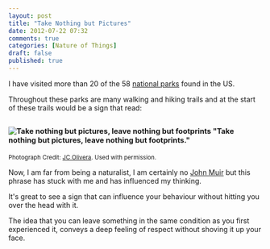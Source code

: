 ```yaml
---
layout: post
title: "Take Nothing but Pictures"
date: 2012-07-22 07:32
comments: true
categories: [Nature of Things]
draft: false
published: true
---
```


I have visited more than 20 of the 58 [national parks](http://en.wikipedia.org/wiki/List_of_national_parks_of_the_United_States) found in the US. 

Throughout these parks are many walking and hiking trails and at the start of these trails would be a sign that read:<!-- more -->

>
<small><small>![Take nothing but pictures, leave nothing but footprints](/images/articles/take-nothing-but-pictures.jpg/ "Take nothing but pictures, leave nothing but footprints.") "Take nothing but pictures, leave nothing but footprints."</small></small>
---
<span><small>Photograph Credit: [JC Olivera](http://www.jcolivera.com/). Used with permission.</small></span>

Now, I am far from being a naturalist, I am certainly no [John Muir](http://en.wikipedia.org/wiki/John_Muir) but this phrase has stuck with me and has influenced my thinking.

It's great to see a sign that can influence your behaviour without hitting you over the head with it. 

The idea that you can leave something in the same condition as you first experienced it, conveys a deep feeling of respect without shoving it up your face.